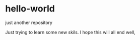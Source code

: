 # hello-world
just another repository

Just trying to learn some new skils. I hope this will all end well,
